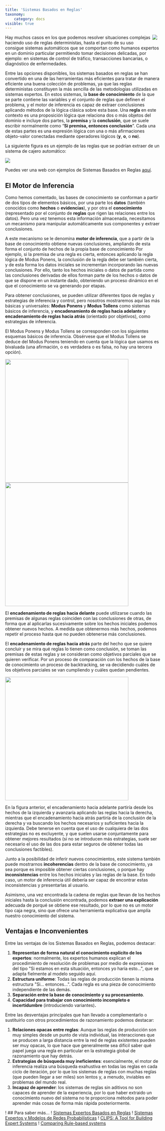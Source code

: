 ```yaml
---
title: 'Sistemas Basados en Reglas'
taxonomy:
    category: docs
visible: true
---
```


<img style="float: right;margin:0 10px 10px 0" src="http://www.cs.us.es/~fsancho/images/2015-07/estructura-de-un-sistema-experto-basado-en-reglas.jpg">Hay muchos casos en los que podemos resolver situaciones complejas haciendo uso de reglas deterministas, hasta el punto de su uso consigue sistemas automáticos que se comportan como humanos expertos en un dominio particular permitiendo tomar decisiones delicadas, por ejemplo: en sistemas de control de tráfico, transacciones bancarias, o diagnóstico de enfermedades.

Entre las opciones disponibles, los sistemas basados en reglas se han convertido en una de las herramientas más eficientes para tratar de manera eficiente una buena colección de problemas, ya que las reglas deterministas constituyen la más sencilla de las metodologías utilizadas en sistemas expertos. En estos sistemas, la **base de conocimiento** de la que se parte contiene las variables y el conjunto de reglas que definen el problema, y el motor de inferencia es capaz de extraer conclusiones aplicando métodos de la lógica clásica sobre esta base. Una **regla** en este contexto es una proposición lógica que relaciona dos o más objetos del dominio e incluye dos partes, la **premisa** y la **conclusión**, que se suele escribir normalmente como “**Si premisa, entonces conclusión**”. Cada una de estas partes es una expresión lógica con una o más afirmaciones objeto-valor conectadas mediante operadores lógicos (**y**, **o**, o **no**). 

La siguiente figura es un ejemplo de las reglas que se podrían extraer de un sistema de cajero automático:

<img src="http://www.cs.us.es//~fsancho/images/2015-07/ejemploreglas.jpg">

Puedes ver una web con ejemplos de Sistemas Basados en Reglas [aquí](https://visiruleexamples.com/vregs.html).

## El Motor de Inferencia

Como hemos comentado, las bases de conocimiento se conforman a partir de dos tipos de elementos básicos, por una parte los **datos** (también conocidos como **hechos** o **evidencias**), y por otra el **conocimiento** (representado por el conjunto de **reglas** que rigen las relaciones entre los datos). Pero una vez tenemos esta información almacenada, necesitamos un mecanismo para manipular automáticamente sus componentes y extraer conclusiones.

A este mecanismo se le denomina **motor de inferencia**, que a partir de la base de conocimiento obtiene nuevas conclusiones, ampliando de esta forma el conjunto de hechos de la propia base de conocimiento Por ejemplo, si la premisa de una regla es cierta, entonces aplicando la regla lógica de Modus Ponens, la conclusión de la regla debe ser también cierta, y de esta forma los datos iniciales se incrementan incorporando las nuevas conclusiones. Por ello, tanto los hechos iniciales o datos de partida como las conclusiones derivadas de ellos forman parte de los hechos o datos de que se dispone en un instante dado, obteniendo un proceso dinámico en el que el conocimiento se va generando por etapas.

Para obtener conclusiones, se pueden utilizar diferentes tipos de reglas y estrategias de inferencia y control, pero nosotros mostraremos aquí las más básicas y universales: **Modus Ponens** y **Modus Tollens** como sistemas básicos de inferencia, y **encadenamiento de reglas hacia adelante** y **encadenamiento de reglas hacia atrás** (orientado por objetivos), como estrategias de inferencia.

El Modus Ponens y Modus Tollens se corresponden con los siguientes esquemas básicos de inferencia. Obsérvese que el Modus Tollens se deduce del Modus Ponens teniendo en cuenta que la lógica que usamos es bivaluada (una afirmación, o es verdadera o es falsa, no hay una tercera opción).

<img  src="http://www.cs.us.es//~fsancho/images/2015-07/modusponens.jpg" width="400px">

<img  src="http://www.cs.us.es//~fsancho/images/2015-07/modustollens.jpg" width="400px">

El **encadenamiento de reglas hacia delante** puede utilizarse cuando las premisas de algunas reglas coinciden con las conclusiones de otras, de forma que al aplicarlas sucesivamente sobre los hechos iniciales podemos obtener nuevos hechos. A medida que obtenermos más hechos, podemos repetir el proceso hasta que no pueden obtenerse más conclusiones.

El **encadenamiento de reglas hacia atrás** parte del hecho que se quiere concluir y se mira qué reglas lo tienen como conclusión, se toman las premisas de estas reglas y se consideran como objetivos parciales que se quieren verificar. Por un proceso de comparación con los hechos de la base de conocimiento un proceso de backtracking, se va decidiendo cuáles de los objetivos parciales se van cumpliendo y cuáles quedan pendientes.

<img  src="http://www.cs.us.es//~fsancho/images/2015-07/encadenamientoadelante.jpg" width="400px">

En la figura anterior, el encadenamiento hacia adelante partiría desde los hechos de la izquierda y avanzaría aplicando las reglas hacia la derecha, mientras que el encadenamiento hacia atrás partiría de la conclusión de la derecha y va buscando los hechos necesarios y suficientes hacia la izquierda. Debe tenerse en cuenta que el uso de cualquiera de las dos estrategias no es excluyente, y que suelen usarse conjuntamente para obtener mejores resultados (si no se introducen más estrategias, suele ser necesario el uso de las dos para estar seguros de obtener todas las conclusiones factibles). 

Junto a la posibilidad de inferir nuevos conocimientos, este sistema también puede mostrarnos **incoherencias** dentro de la base de conocimiento, ya sea porque es imposible obtener ciertas conclusiones, o porque hay **inconsistencias** entre los hechos iniciales y las reglas de la base. En todo caso, un motor de inferencia útil debería ser capaz de encontrar estas inconsistencias y presentarlas al usuario. 

Asimismo, una vez encontrada la cadena de reglas que llevan de los hechos iniciales hasta la conclusión encontrada, podemos **extraer una explicación** adecuada de porqué se obtiene ese resultado, por lo que no es un motor tipo caja negra, sino que ofrece una herramienta explicativa que amplía nuestro conocimiento del sistema.

## Ventajas e Inconvenientes

Entre las ventajas de los Sistemas Basados en Reglas, podemos destacar:

1.  **Representan de forma natural el conocimiento explícito de los expertos**: normalmente, los expertos humanos explican el procedimiento de resolución de problemas por medio de expresiones del tipo "Si estamos en esta situación, entonces yo haría esto...", que se adapta fielmente al modelo seguido aquí.
2.  **Estructura uniforme**: Todas las reglas de producción tienen la misma estructura "Si... entonces...". Cada regla es una pieza de conocimiento independiente de las demás.
3.  **Separación entre la base de conocimiento y su procesamiento**.
4.  **Capacidad para trabajar con conocimiento incompleto e incertidumbre** (introduciendo variantes)**.**

Entre las desventajas principales que han llevado a complementarlo o sustituirlo con otros procedimientos de razonamiento podemos destacar:

1.  **Relaciones opacas entre reglas**: Aunque las reglas de producción son muy simples desde un punto de vista individual, las interacciones que se producen a larga distancia entre la red de reglas existentes pueden ser muy opacas, lo que hace que generalmente sea difícil saber qué papel juega una regla en particular en la estrategia global de razonamiento que hay detrás.
2.  **Estrategias de búsqueda muy ineficientes**: esencialmente, el motor de inferencia realiza una búsqueda exahustiva en todas las reglas en cada ciclo de iteración, por lo que los sistemas de reglas con muchas reglas (que pueden llegar a ser miles) son lentos y, a menudo, inviables en problemas del mundo real.
3.  **Incapaz de aprender**: los sistemas de reglas sin aditivos no son capaces de aprender de la experiencia, por lo que haber extraido un conocimiento nuevo del sistema no te proporciona métodos para poder aprender más cosas de forma más rápida posteriormente.

! ## Para saber más...
! [Sistemas Expertos Basados en Reglas](http://personales.unican.es/gutierjm/cursos/expertos/Reglas.pdf "Sistemas Expertos Basados en Reglas")
! [Sistemas Expertos y Modelos de Redes Probabilísticas](http://personales.unican.es/gutierjm/papers/BookCGH.pdf "Sistemas Expertos y Modelos de Redes Probabilísticas")
! [CLIPS: A Tool for Building Expert Systems](http://clipsrules.sourceforge.net/ "CLIPS: A Tool for Building Expert Systems")
! [Comparing Rule-based systems](http://www.w3.org/2000/10/swap/doc/rule-systems "Comparing Rule-based systems")
